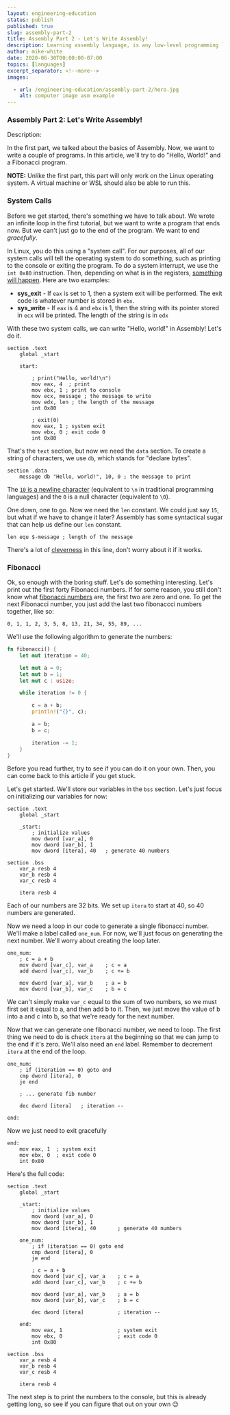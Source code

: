 ```yaml
---
layout: engineering-education
status: publish
published: true
slug: assembly-part-2
title: Assembly Part 2 - Let's Write Assembly!
description: Learning assembly language, is any low-level programming language in which there is a very strong correspondence between the instructions in the language and the architecture's machine code instructions.
author: mike-white
date: 2020-06-30T00:00:00-07:00
topics: [languages]
excerpt_separator: <!--more-->
images:

  - url: /engineering-education/assembly-part-2/hero.jpg
    alt: computer image asm example
---
```


### Assembly Part 2: Let's Write Assembly!

Description:

In the first part, we talked about the basics of Assembly. Now, we want to write a couple of programs. In this article, we'll try to do "Hello, World!" and a Fibonacci program.

**NOTE:** Unlike the first part, this part will only work on the Linux operating system. A virtual machine or WSL should also be able to run this.

### System Calls

Before we get started, there's something we have to talk about. We wrote an infinite loop in the first tutorial, but we want to write a program that ends now. But we can't just go to the end of the program. We want to end *gracefully*.

In Linux, you do this using a "system call". For our purposes, all of our system calls will tell the operating system to do something, such as printing to the console or exiting the program. To do a system interrupt, we use the `int 0x80` instruction. Then, depending on what is in the registers, [something will happen](http://blog.rchapman.org/posts/Linux_System_Call_Table_for_x86_64/). Here are two examples:

* **sys_exit** - If `eax` is set to 1, then a system exit will be performed. The exit code is whatever number is stored in `ebx`.
* **sys_write** - If `eax` is 4 and `ebx` is 1, then the string with its pointer stored in `ecx` will be printed. The length of the string is in `edx`

With these two system calls, we can write "Hello, world!" in Assembly! Let's do it.

```assembly
section .text
	global _start

	start:

		; print("Hello, world!\n")
		mov eax, 4	; print
		mov ebx, 1 ; print to console
		mov ecx, message ; the message to write
		mov edx, len ; the length of the message
		int 0x80

		; exit(0)
		mov eax, 1 ; system exit
		mov ebx, 0 ; exit code 0
		int 0x80
```

That's the `text` section, but now we need the `data` section. To create a string of characters, we use `db`, which stands for "declare bytes".

```assembly
section .data
	message db "Hello, world!", 10, 0 ; the message to print
```

The [`10` is a newline character](http://www.asciitable.com/) (equivalent to `\n` in traditional programming languages) and the `0` is a null character (equivalent to `\0`).

One down, one to go. Now we need the `len` constant. We could just say `15`, but what if we have to change it later? Assembly has some syntactical sugar that can help us define our `len` constant.

```assembly
len equ $-message ; length of the message
```

There's a lot of [cleverness](https://stackoverflow.com/a/20411716/12195838) in this line, don't worry about it if it works.

### Fibonacci

Ok, so enough with the boring stuff. Let's do something interesting. Let's print out the first forty Fibonacci numbers. If for some reason, you still don't know what [fibonacci numbers](https://www.mathsisfun.com/numbers/fibonacci-sequence.html) are, the first two are zero and one. To get the next Fibonacci number, you just add the last two fibonaccci numbers together, like so:

`0, 1, 1, 2, 3, 5, 8, 13, 21, 34, 55, 89, ...`

We'll use the following algorithm to generate the numbers:

```rust
fn fibonacci() {
    let mut iteration = 40;

    let mut a = 0;
    let mut b = 1;
    let mut c : usize;

    while iteration != 0 {

        c = a + b;
        println!("{}", c);

        a = b;
        b = c;

        iteration -= 1;
    }
}
```

Before you read further, try to see if you can do it on your own. Then, you can come back to this article if you get stuck.

Let's get started. We'll store our variables in the `bss` section. Let's just focus on initializing our variables for now:

```assembly
section .text
	global _start

	_start:
		; initialize values
		mov dword [var_a], 0
		mov dword [var_b], 1
		mov dword [itera], 40	; generate 40 numbers

section .bss
	var_a resb 4
	var_b resb 4
	var_c resb 4

	itera resb 4
```

Each of our numbers are 32 bits. We set up `itera` to start at 40, so 40 numbers are generated.

Now we need a loop in our code to generate a single fibonacci number. We'll make a label called `one_num`. For now, we'll just focus on generating the next number. We'll worry about creating the loop later.

```assembly
one_num:
	; c = a + b
	mov dword [var_c], var_a	; c = a
	add dword [var_c], var_b	; c += b

	mov dword [var_a], var_b	; a = b
	mov dword [var_b], var_c	; b = c
```

We can't simply make `var_c` equal to the sum of two numbers, so we must first set it equal to a, and then add b to it. Then, we just move the value of b into a and c into b, so that we're ready for the next number.

Now that we can generate one fibonacci number, we need to loop. The first thing we need to do is check `itera` at the beginning so that we can jump to the end if it's zero. We'll also need an `end` label. Remember to decrement `itera` at the end of the loop.

```assembly
one_num:
	; if (iteration == 0) goto end
	cmp dword [itera], 0
	je end

	; ... generate fib number

	dec dword [itera]	; iteration --

end:
```

Now we just need to exit gracefully

```assembly
end:
	mov eax, 1	; system exit
	mov ebx, 0	; exit code 0
	int 0x80
```

Here's the full code:

```assembly
section .text
	global _start

	_start:
		; initialize values
		mov dword [var_a], 0
		mov dword [var_b], 1
		mov dword [itera], 40		; generate 40 numbers

	one_num:
		; if (iteration == 0) goto end
		cmp dword [itera], 0
		je end

		; c = a + b
		mov dword [var_c], var_a	; c = a
		add dword [var_c], var_b	; c += b

		mov dword [var_a], var_b	; a = b
		mov dword [var_b], var_c	; b = c

		dec dword [itera]			; iteration --

	end:
		mov eax, 1					; system exit
		mov ebx, 0					; exit code 0
		int 0x80

section .bss
	var_a resb 4
	var_b resb 4
	var_c resb 4

	itera resb 4
```

The next step is to print the numbers to the console, but this is already getting long, so see if you can figure that out on your own :wink:

